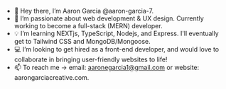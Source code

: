 - 👋 Hey there, I’m Aaron Garcia @aaron-garcia-7.
- 💞️ I’m passionate about web development & UX design. Currently working to become a full-stack (MERN) developer.
- 💡 I’m learning NEXTjs, TypeScript, Nodejs, and Express. I'll eventually get to Tailwind CSS and MongoDB/Mongoose.
- 💻 I’m looking to get hired as a front-end developer, and would love to collaborate in bringing user-friendly websites to life!
- 📫 To reach me -> email: aaronegarcia1@gmail.com or website: aarongarciacreative.com.

<!---
aaron-garcia-7/aaron-garcia-7 is a ✨ special ✨ repository because its `README.md` (this file) appears on your GitHub profile.
You can click the Preview link to take a look at your changes.
--->
